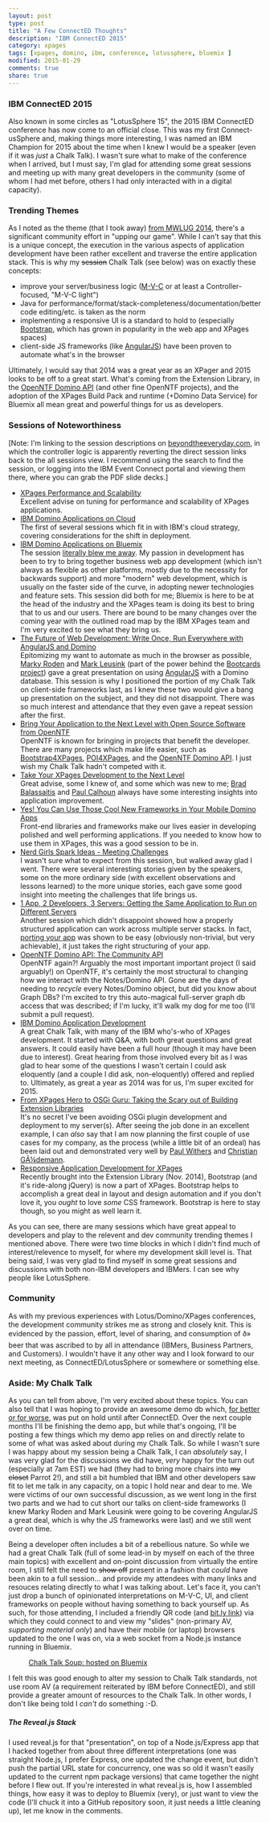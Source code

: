 ```yaml
---
layout: post
type: post
title: "A Few ConnectED Thoughts"
description: "IBM ConnectED 2015"
category: xpages
tags: [xpages, domino, ibm, conference, lotussphere, bluemix ]
modified: 2015-01-29
comments: true
share: true
---
```


### IBM ConnectED 2015
Also known in some circles as "LotusSphere 15", the 2015 IBM ConnectED conference has now come to an official close. This was my first Connect-usSphere and, making things more interesting, I was named an IBM Champion for 2015 about the time when I knew I would be a speaker (even if it was _just_ a Chalk Talk). I wasn't sure what to make of the conference when I arrived, but I must say, I'm glad for attending some great sessions and meeting up with many great developers in the community (some of whom I had met before, others I had only interacted with in a digital capacity).

### Trending Themes
As I noted as the theme (that I took away) [from MWLUG 2014](/xpages/community-code-and-evolution/), there's a significant community effort in "upping our game". While I can't say that this is a unique concept, the execution in the various aspects of application development have been rather excellent and traverse the entire application stack. This is why my <s>session</s> Chalk Talk (see below) was on exactly these concepts:

* improve your server/business logic ([M-V-C](/xpages/unraveling-the-mvc-mysteries/) or at least a Controller-focused, "M-V-C light")
* Java for performance/format/stack-completeness/documentation/better code editing/etc. is taken as the norm
* implementing a responsive UI is a standard to hold to (especially [Bootstrap](//getbootstrap.com), which has grown in popularity in the web app and XPages spaces)
* client-side JS frameworks (like [AngularJS](//angularjs.org)) have been proven to automate what's in the browser

Ultimately, I would say that 2014 was a great year as an XPager and 2015 looks to be off to a great start. What's coming from the Extension Library, in the [OpenNTF Domino API](//openntf.org/main.nsf/project.xsp?r=project/OpenNTF%20Domino%20API) (and other fine OpenNTF projects), and the adoption of the XPages Build Pack and runtime (+Domino Data Service) for Bluemix all mean great and powerful things for us as developers.

### Sessions of Noteworthiness
[Note: I'm linking to the session descriptions on [beyondtheeveryday.com](//beyondtheeveryday.com), in which the controller logic is apparently reverting the direct session links back to the all sessions view. I recommend using the search to find the session, or logging into the IBM Event Connect portal and viewing them there, where you can grab the PDF slide decks.]

* [XPages Performance and Scalability](//beyondtheeveryday.com/#/sessions/68839ACEB9BB2918C1257DD3003B5A3C)<br />
Excellent advise on tuning for performance and scalability of XPages applications.
* [IBM Domino Applications on Cloud](//beyondtheeveryday.com/#/sessions/B5BF997770B0137DC1257DD3003B5A42)<br />
The first of several sessions which fit in with IBM's cloud strategy, covering considerations for the shift in deployment.
* [IBM Domino Applications on Bluemix](//beyondtheeveryday.com/#/sessions/2B9099E8A6D5C465C1257DD3003B53A3)<br />
The session [literally blew me away](https://www.youtube.com/v/iLi2xB82ZyI?start=233&end=262). My passion in development has been to try to bring together business web app development (which isn't always as flexible as other platforms, mostly due to the necessity for backwards support) and more "modern" web development, which is usually on the faster side of the curve, in adopting newer technologies and feature sets. This session did both for me; Bluemix is here to be at the head of the industry and the XPages team is doing its best to bring that to us and our users. There are bound to be many changes over the coming year with the outlined road map by the IBM XPages team and I'm very excited to see what they bring us.
* [The Future of Web Development: Write Once, Run Everywhere with AngularJS and Domino](//beyondtheeveryday.com/#/sessions/7DF68F606C52B584C1257DD3003B55E6)<br />
Epitomizing my want to automate as much in the browser as possible, [Marky Roden](//twitter.com/MarkyRoden) and [Mark Leusink](//twitter.com/markleusink) (part of the power behind the [Bootcards project](//bootcards.org/)) gave a great presentation on using [AngularJS](//angularjs.org/) with a Domino database. This session is why I positioned the portion of my Chalk Talk on client-side frameworks last, as I knew these two would give a bang up presentation on the subject, and they did not disappoint. There was so much interest and attendance that they even gave a repeat session after the first.
* [Bring Your Application to the Next Level with Open Source Software from OpenNTF](//beyondtheeveryday.com/#/sessions/1627AFE7619567B6C1257DD3003B563A)<br />
OpenNTF is known for bringing in projects that benefit the developer. There are many projects which make life easier, such as [Bootstrap4XPages](//openntf.org/main.nsf/project.xsp?r=project/Bootstrap4XPages), [POI4XPages](//openntf.org/main.nsf/project.xsp?r=project/POI%204%20XPages), and the [OpenNTF Domino API](//openntf.org/main.nsf/project.xsp?r=project/OpenNTF%20Domino%20API). I just wish my Chalk Talk hadn't competed with it.
* [Take Your XPages Development to the Next Level](//beyondtheeveryday.com/#/sessions/B905D1464EFE253DC1257DD3003B5461)<br />
Great advise, some I knew of, and some which was new to me; [Brad Balassaitis](//twitter.com/Balassaitis) and [Paul Calhoun](//twitter.com/ptcalhoun) always have some interesting insights into application improvement.
* [Yes! You Can Use Those Cool New Frameworks in Your Mobile Domino Apps](//beyondtheeveryday.com/#/sessions/9622BE9308AC81FEC1257DD3003B55DB)<br />
Front-end libraries and frameworks make our lives easier in developing polished and well performing applications. If you needed to know how to use them in XPages, this was a good session to be in.
* [Nerd Girls Spark Ideas - Meeting Challenges](//beyondtheeveryday.com/#/sessions/FEF4C1BD8D3E37A8C1257DD3003B5AB4)<br />
I wasn't sure what to expect from this session, but walked away glad I went. There were several interesting stories given by the speakers, some on the more ordinary side (with excellent observations and lessons learned) to the more unique stories, each gave some good insight into meeting the challenges that life brings us.
* [1 App, 2 Developers, 3 Servers: Getting the Same Application to Run on Different Servers](//beyondtheeveryday.com/#/sessions/15C1426CF468ECFBC1257DD3003B560A)<br />
Another session which didn't disappoint showed how a properly structured application can work across multiple server stacks. In fact, [porting your app](//www.youtube.com/watch?v=h_8wY0FD1ZI) was shown to be easy (obviously non-trivial, but very achievable), it just takes the right structuring of your app.
* [OpenNTF Domino API: The Community API](//beyondtheeveryday.com/#/sessions/E40FF55DAAEFB3DDC1257DD3003B564B)<br />
OpenNTF again?! Arguably the most important important project (I said arguably!) on OpenNTF, it's certainly the most structural to changing how we interact with the Notes/Domino API. Gone are the days of needing to _recycle_ every Notes/Domino object, but did you know about Graph DBs? I'm excited to try this auto-magical full-server graph db access that was described; if I'm lucky, it'll walk my dog for me too (I'll submit a pull request).
* [IBM Domino Application Development](//beyondtheeveryday.com/#/sessions/F875C078E6EEE8B3C1257DD3003B5674)<br />
A great Chalk Talk, with many of the IBM who's-who of XPages development. It started with Q&A, with both great questions and great answers. It could easily have been a full hour (though it may have been due to interest). Great hearing from those involved every bit as I was glad to hear some of the questions I wasn't certain I could ask eloquently (and a couple I did ask, non-eloquently) offered and replied to. Ultimately, as great a year as 2014 was for us, I'm super excited for 2015.
* [From XPages Hero to OSGi Guru: Taking the Scary out of Building Extension Libraries](//beyondtheeveryday.com/#/sessions/FA8B3980697F36EAC1257DD3003B546F)<br />
It's no secret I've been avoiding OSGi plugin development and deployment to my server(s). After seeing the job done in an excellent example, I can _also_ say that I am now planning the first couple of use cases for my company, as the process (while a little bit of an ordeal) has been laid out and demonstrated very well by [Paul Withers](//twitter.com/PaulSWithers) and [Christian GÃ¼demann](//twitter.com/guedeWebGate).
* [Responsive Application Development for XPages](//beyondtheeveryday.com/#/sessions/5BEB54CF89B5A338C1257DD3003B53EF)<br />
Recently brought into the Extension Library (Nov. 2014), Bootstrap (and it's ride-along jQuery) is now a part of XPages. Bootstrap helps to accomplish a great deal in layout and design automation and if you don't love it, you _ought_ to love _some_ CSS framework. Bootstrap is here to stay though, so you might as well learn it.

As you can see, there are many sessions which have great appeal to developers and play to the relevent and dev community trending themes I mentioned above. There were two time blocks in which I didn't find much of interest/relevence to myself, for where my development skill level is. That being said, I was very glad to find myself in some great sessions and discussions with both non-IBM developers and IBMers. I can see why people like LotusSphere.

### Community
As with my previous experiences with Lotus/Domino/XPages conferences, the development community strikes me as strong and closely knit. This is evidenced by the passion, effort, level of sharing, and consumption of ð» beer that was ascribed to by all in attendance (IBMers, Business Partners, and Customers). I wouldn't have it any other way and I look forward to our next meeting, as ConnectED/LotusSphere or somewhere or something else.


### Aside: My Chalk Talk
As you can tell from above, I'm very excited about these topics. You can also tell that I was hoping to provide an awesome demo db which, [for better or for worse](/self-promotion/a-chalk-talk-talk/), was put on hold until after ConnectED. Over the next couple months I'll be finishing the demo app, but while that's ongoing, I'll be posting a few things which my demo app relies on and directly relate to some of what was asked about during my Chalk Talk. So while I wasn't sure I was happy about my session being a Chalk Talk, I can _absolutely_ say, I was very glad for the discussions we did have, _very_ happy for the turn out (especially at 7am EST) we had (they had to bring more chairs into <s>my closet</s> Parrot 2!), and still a bit humbled that IBM and other developers saw fit to let me talk in any capacity, on a topic I hold near and dear to me. We were victims of our own successful discussion, as we went long in the first two parts and we had to cut short our talks on client-side frameworks (I knew Marky Roden and Mark Leusink were going to be covering AngularJS a great deal, which is why the JS frameworks were last) and we still went over on time.

Being a developer often includes a bit of a rebellious nature. So while we had a great Chalk Talk (full of some lead-in by myself on each of the three main topics) with excellent and on-point discussion from virtually the entire room, I still felt the need to <s>show off</s> present in a fashion that _could_ have been akin to a full session... and provide my attendees with many links and resouces relating directly to what I was talking about. Let's face it, you can't just drop a bunch of opinionated interpretations on M-V-C, UI, and client frameworks on people without having something to back yourself up. As such, for those attending, I included a friendly QR code (and [bit.ly link](//bit.ly/BlueChalkySoup)) via which they could connect to and view my "slides" (non-primary AV, _supporting material only_) and have their mobile (or laptop) browsers updated to the one I was on, via a web socket from a Node.js instance running in Bluemix.


<figure>
  <amp-img src="/assets/images/post_images/BlueChalkySoup.png"
  alt="Chalk Talk Soup: hosted on Bluemix"
  layout="fixed"
  width="256" height="320"></amp-img>
 <figcaption><a href="https://bit.ly/BlueChalkySoup">Chalk Talk Soup: hosted on Bluemix</a></figcaption>
</figure>

I felt this was good enough to alter my session to Chalk Talk standards, not use room AV (a requirement reiterated by IBM before ConnectED), and still provide a greater amount of resources to the Chalk Talk. In other words, I don't like being told I _can't_ do something :-D.

##### The Reveal.js Stack
I used reveal.js for that "presentation", on top of a Node.js/Express app that I hacked together from about three different interpretations (one was straight Node.js, I prefer Express, one updated the change event, but didn't push the partial URL state for concurrency, one was so old it wasn't easily updated to the current npm package versions) that came together the night before I flew out. If you're interested in what reveal.js is, how I assembled things, how easy it was to deploy to Bluemix (very), or just want to view the code (I'll chuck it into a GitHub repository soon, it just needs a little cleaning up), let me know in the comments.
